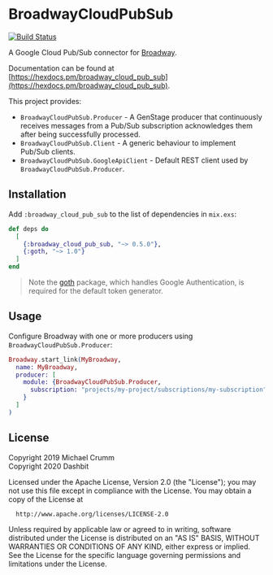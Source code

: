 # BroadwayCloudPubSub

[![Build Status](https://travis-ci.org/dashbitco/broadway_cloud_pub_sub.svg?branch=master)](https://travis-ci.org/dashbitco/broadway_cloud_pub_sub)

A Google Cloud Pub/Sub connector for [Broadway](https://github.com/dashbitco/broadway).

Documentation can be found at [https://hexdocs.pm/broadway_cloud_pub_sub](https://hexdocs.pm/broadway_cloud_pub_sub).

This project provides:

  * `BroadwayCloudPubSub.Producer` - A GenStage producer that continuously receives messages from
    a Pub/Sub subscription acknowledges them after being successfully processed.
  * `BroadwayCloudPubSub.Client` - A generic behaviour to implement Pub/Sub clients.
  * `BroadwayCloudPubSub.GoogleApiClient` - Default REST client used by `BroadwayCloudPubSub.Producer`.


## Installation

Add `:broadway_cloud_pub_sub` to the list of dependencies in `mix.exs`:

```elixir
def deps do
  [
    {:broadway_cloud_pub_sub, "~> 0.5.0"},
    {:goth, "~> 1.0"}
  ]
end
```
> Note the [goth](https://hexdocs.pm/goth) package, which handles Google Authentication, is required for the default token generator.

## Usage

Configure Broadway with one or more producers using `BroadwayCloudPubSub.Producer`:

```elixir
Broadway.start_link(MyBroadway,
  name: MyBroadway,
  producer: [
    module: {BroadwayCloudPubSub.Producer,
      subscription: "projects/my-project/subscriptions/my-subscription"
    }
  ]
)
```

## License

Copyright 2019 Michael Crumm \
Copyright 2020 Dashbit

  Licensed under the Apache License, Version 2.0 (the "License");
  you may not use this file except in compliance with the License.
  You may obtain a copy of the License at

      http://www.apache.org/licenses/LICENSE-2.0

  Unless required by applicable law or agreed to in writing, software
  distributed under the License is distributed on an "AS IS" BASIS,
  WITHOUT WARRANTIES OR CONDITIONS OF ANY KIND, either express or implied.
  See the License for the specific language governing permissions and
  limitations under the License.
